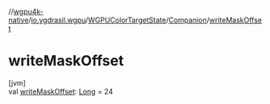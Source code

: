 //[wgpu4k-native](../../../../index.md)/[io.ygdrasil.wgpu](../../index.md)/[WGPUColorTargetState](../index.md)/[Companion](index.md)/[writeMaskOffset](write-mask-offset.md)

# writeMaskOffset

[jvm]\
val [writeMaskOffset](write-mask-offset.md): [Long](https://kotlinlang.org/api/core/kotlin-stdlib/kotlin/-long/index.html) = 24